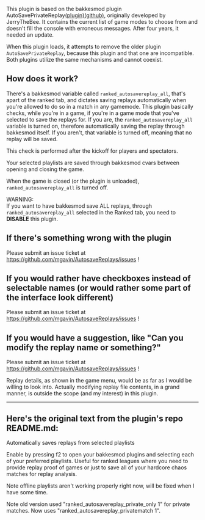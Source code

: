 This plugin is based on the bakkesmod plugin
AutoSavePrivateReplay[(plugin)](https://bakkesplugins.com/plugins/view/133)[(github)](https://github.com/ubelhj/AutoSavePrivateReplay),
originally developed by JerryTheBee. It contains the current list of game modes
to choose from and doesn't fill the console with erroneous messages. After four
years, it needed an update.

When this plugin loads, it attempts to remove the older plugin
`AutoSavePrivateReplay`, because this plugin and that one are incompatible. Both
plugins utilize the same mechanisms and cannot coexist.

## How does it work?
There's a bakkesmod variable called `ranked_autosavereplay_all`, that's apart of
the ranked tab, and dictates saving replays automatically when you're allowed to
do so in a match in any gamemode.  This plugin basically checks, while you're in
a game, if you're in a game mode that you've selected to save the replays for.
If you are, the `ranked_autosavereplay_all` variable is turned on, therefore
automatically saving the replay through bakkesmod itself.  If you aren't, that
variable is turned off, meaning that no replay will be saved.

This check is performed after the kickoff for players and spectators.

Your selected playlists are saved through bakkesmod cvars between opening and
closing the game.

When the game is closed (or the plugin is unloaded), `ranked_autosavereplay_all`
is turned off.

WARNING:  
If you want to have bakkesmod save ALL replays, through
`ranked_autosavereplay_all` selected in the Ranked tab, you need to **DISABLE**
this plugin.
 
## If there's something wrong with the plugin
Please submit an issue ticket at
https://github.com/mgavin/AutosaveReplays/issues !

## If you would rather have checkboxes instead of selectable names (or would rather some part of the interface look different)
Please submit an issue ticket at
https://github.com/mgavin/AutosaveReplays/issues !

## If you would have a suggestion, like "Can you modify the replay name or something?"
Please submit an issue ticket at
https://github.com/mgavin/AutosaveReplays/issues !

Replay details, as shown in the game menu, would be as far as I would be willing
to look into. Actually modifying replay file contents, in a grand manner, is
outside the scope (and my interest) in this plugin.

---

## Here's the original text from the plugin's repo README.md:

Automatically saves replays from selected playlists

Enable by pressing f2 to open your bakkesmod plugins and selecting each of your
preferred playlists. Useful for ranked leagues where you need to provide replay
proof of games or just to save all of your hardcore chaos matches for replay
analysis.

Note offline playlists aren't working properly right now, will be fixed when I
have some time.

Note old version used "ranked_autosavereplay_private_only 1" for private
matches. Now uses "ranked_autosavereplay_privatematch 1".

